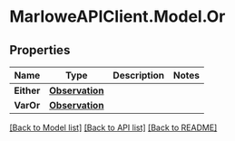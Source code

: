 # MarloweAPIClient.Model.Or

## Properties

Name | Type | Description | Notes
------------ | ------------- | ------------- | -------------
**Either** | [**Observation**](Observation.md) |  | 
**VarOr** | [**Observation**](Observation.md) |  | 

[[Back to Model list]](../README.md#documentation-for-models) [[Back to API list]](../README.md#documentation-for-api-endpoints) [[Back to README]](../README.md)

